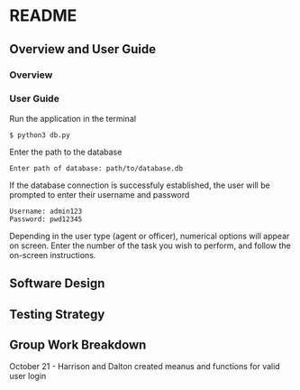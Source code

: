 # README
 
## Overview and User Guide

### Overview

### User Guide

Run the application in the terminal
```
$ python3 db.py
```

Enter the path to the database
```
Enter path of database: path/to/database.db
```

If the database connection is successfuly established, the user will be prompted to enter their username and password
```
Username: admin123
Password: pwd12345
```
Depending in the user type (agent or officer), numerical options will appear on screen. Enter the number of the task you wish to perform, and follow the on-screen instructions. 

## Software Design

## Testing Strategy

## Group Work Breakdown
October 21 - Harrison and Dalton created meanus and functions for valid user login

